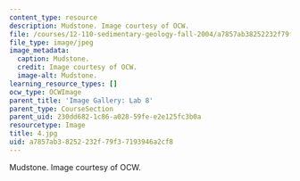 ```yaml
---
content_type: resource
description: Mudstone. Image courtesy of OCW.
file: /courses/12-110-sedimentary-geology-fall-2004/a7857ab38252232f79f37193946a2cf8_4.jpg
file_type: image/jpeg
image_metadata:
  caption: Mudstone.
  credit: Image courtesy of OCW.
  image-alt: Mudstone.
learning_resource_types: []
ocw_type: OCWImage
parent_title: 'Image Gallery: Lab 8'
parent_type: CourseSection
parent_uid: 230dd682-1c86-a028-59fe-e2e125fc3b0a
resourcetype: Image
title: 4.jpg
uid: a7857ab3-8252-232f-79f3-7193946a2cf8
---
```

Mudstone. Image courtesy of OCW.

